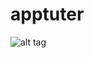 apptuter
========
![alt tag](https://raw.github.com/egirna/apptuter/master/logo/apptuter-logo-mod.png)
